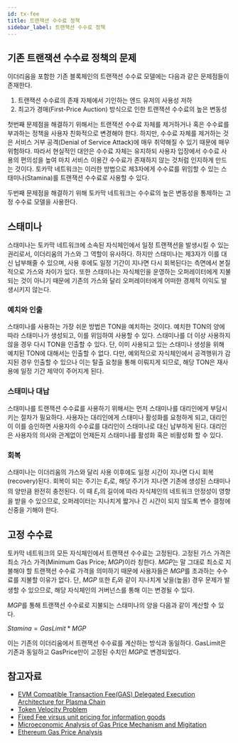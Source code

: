 ```yaml
---
id: tx-fee
title: 트랜잭션 수수료 정책
sidebar_label: 트랜잭션 수수료 정책
---
```



## 기존 트랜잭션 수수료 정책의 문제

이더리움을 포함한 기존 블록체인의 트랜잭션 수수료 모델에는 다음과 같은 문제점들이 존재한다.

1. 트랜잭션 수수료의 존재 자체에서 기인하는 엔드 유저의 사용성 저하
2. 최고가 경매(First-Price Auction) 방식으로 인한 트랜잭션 수수료의 높은 변동성


첫번째 문제점을 해결하기 위해서는 트랜잭션 수수료 자체를 제거하거나 혹은 수수료를 부과하는 정책을 사용자 친화적으로 변경해야 한다. 하지만, 수수료 자체를 제거하는 것은 서비스 거부 공격(Denial of Service Attack)에 매우 취약해질 수 있기 때문에 매우 위험하다. 따라서 현실적인 대안은 수수료 자체는 유지하되 사용자 입장에서 수수료 사용의 편의성을 높여 마치 서비스 이용간 수수료가 존재하지 않는 것처럼 인지하게 만드는 것이다. 토카막 네트워크는 이러한 방법으로 제3자에게 수수료를 위임할 수 있는 스태미나(Stamina)를 트랜잭션 수수료로 사용할 수 있다.

두번째 문제점을 해결하기 위해 토카막 네트워크는 수수료의 높은 변동성을 통제하는 고정 수수료 모델을 사용한다.

## 스태미나
스태미나는 토카막 네트워크에 소속된 자식체인에서 일정 트랜잭션을 발생시킬 수 있는 권리로서, 이더리움의 가스와 그 역할이 유사하다. 하지만 스태미나는 제3자가 이를 대신 납부해줄 수 있으며, 사용 후에도 일정 기간이 지나면 다시 회복된다는 측면에서 본질적으로 가스와 차이가 있다. 또한 스태미나는 자식체인을 운영하는 오퍼레이터에게 지불되는 것이 아니기 때문에 기존의 가스와 달리 오퍼레이터에게 어떠한 경제적 이익도 발생시키지 않는다.


### 예치와 인출
스태미나를 사용하는 가장 쉬운 방법은 TON을 예치하는 것이다. 예치한 TON의 양에 따라 스태미나가 생성되고, 이를 위임하여 사용할 수 있다. 스태미나를 더 이상 사용하지 않을 경우 다시 TON을 인출할 수 있다. 단, 이미 사용되고 있는 스태미나 생성을 위해 예치된 TON에 대해서는 인출할 수 없다. 다만, 예외적으로 자식체인에서 공격행위가 감지된 경우 인출할 수 있으나 이는 탈출 요청을 통해 이뤄지게 되므로, 해당 TON은 재사용에 일정 기간 제약이 주어지게 된다.


### 스태미나 대납
스태미나를 트랜잭션 수수료를 사용하기 위해서는 먼저 스태미나를 대리인에게 부담시키는 절차가 필요하다. 사용자는 대리인에게 스태미나 활성화를 요청하게 되고, 대리인이 이를 승인하면 사용자의 수수료를 대리인이 스태미나로 대신 납부하게 된다. 대리인은 사용자의 의사와 관계없이 언제든지 스태미나를 활성화 혹은 비활성화 할 수 있다.


### 회복
스태미나는 이더리움의 가스와 달리 사용 이후에도 일정 시간이 지나면 다시 회복(recovery)된다. 회복이 되는 주기는 $E_{r}$로, 해당 주기가 지나면 기존에 생성된 스태미나의 양만큼 완전히 충전된다. 이 때 $E_{r}$의 길이에 따라 자식체인의 네트워크 안정성이 영향을 받을 수 있으므로, 오퍼레이터는 지나치게 짧거나 긴 시간이 되지 않도록 변수 결정에 신중을 기해야 한다.

## 고정 수수료
토카막 네트워크의 모든 자식체인에서 트랜잭션 수수료는 고정된다. 고정된 가스 가격은 최소 가스 가격(Minimum Gas Price; $MGP$)이라 칭한다. $MGP$는 말 그대로 최소로 지불해야 할 트랜잭션 수수료 가격을 의미하기 때문에 사용자들은 $MGP$를 초과하는 수수료를 지불할 이유가 없다. 단, $MGP$ 또한 $E_{r}$와 같이 지나치게 낮을(높을) 경우 문제가 발생할 수 있으므로, 해당 자식체인의 거버넌스를 통해 이는 변경될 수 있다.

$MGP$를 통해 트랜잭션 수수료로 지불되는 스태미나의 양을 다음과 같이 계산할 수 있다.

$Stamina= GasLimit * MGP$

이는 기존의 이더리움에서 트랜잭션 수수료를 계산하는 방식과 동일하다. GasLimit은 기존과 동일하고 GasPrice만이 고정된 수치인 $MGP$로 변경되었다.


## 참고자료
- [EVM Compatible Transaction Fee(GAS) Delegated Execution Architecture for Plasma Chain](https://ethresear.ch/t/evm-compatible-transaction-fee-gas-delegated-execution-architecture-for-plasma-chain/3106)
- [Token Velocity Problem](https://www.coindesk.com/blockchain-token-velocity-problem)
- [Fixed Fee virsus unit pricing for information goods](http://www.dtc.umn.edu/~odlyzko/doc/price.war.pdf)
- [Microeconomic Analysis of Gas Price Mechanism and Migitation](https://hackmd.io/oe-bT8GcRvCc7vBgeOJyLw?both)
- [Ethereum Gas Price Analysis](https://medium.com/onther-tech/ethereum-gas-price-analysis-b70080e2e0d7)

